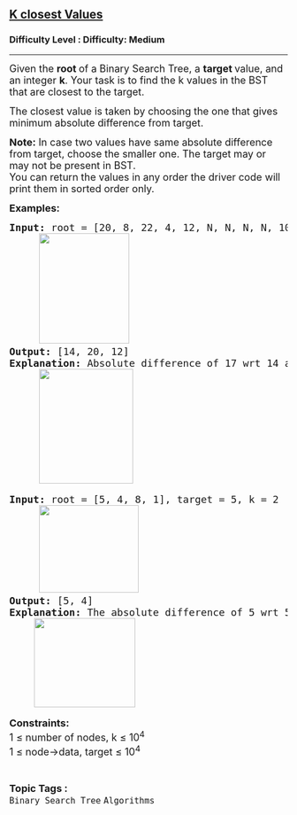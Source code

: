 <h2><a href="https://www.geeksforgeeks.org/problems/k-closest-values/1">K closest Values</a></h2><h3>Difficulty Level : Difficulty: Medium</h3><hr><div class="problems_problem_content__Xm_eO"><p><span style="font-size: 18px;">Given the </span><strong style="font-size: 18px;">root </strong><span style="font-size: 18px;">of a Binary Search Tree, a <strong>target </strong>value, and an integer <strong>k</strong>. Your task is to find the k values in the BST that are closest to the target.</span></p>
<p><span style="font-size: 18px;">The closest value is taken by choosing the one that gives minimum absolute difference from target.</span></p>
<p><span style="font-size: 18px;"><strong>Note:</strong> In case two values have same absolute difference from target, choose the smaller one. The target may or may not be present in BST.<br>You can return the values in any order the driver code will print them in sorted order only.</span></p>
<p><span style="font-size: 18px;"><strong>Examples:</strong></span></p>
<pre><span style="font-size: 18px;"><strong>Input: </strong>root = [20, 8, 22, 4, 12, N, N, N, N, 10, 14], target = 17, k = 3<br>     <img src="https://media.geeksforgeeks.org/img-practice/prod/addEditProblem/problem_desc/Web/Other/blobid0_1760340287.jpg" width="163" height="199">
<strong>Output: </strong>[14, 20, 12]<br><strong>Explanation:</strong> Absolute difference of 17 wrt 14 and 20 is 3 and 3, but we choose the smaller value in case of same absolute difference. So, 14 coes first and then 20. Then, 12 and 22 have same absolute difference, i.e., 5 from 17. But we choose the smaller value, i.e., 12.<br>     <img src="https://media.geeksforgeeks.org/img-practice/prod/addEditProblem/problem_desc/Web/Other/blobid1_1760346492.jpg" width="170" height="207"></span></pre>
<pre><span style="font-size: 18px;"><strong>Input: </strong>root = [5, 4, 8, 1], target = 5, k = 2<br>     <img src="https://media.geeksforgeeks.org/img-practice/prod/addEditProblem/problem_desc/Web/Other/blobid3_1760346735.jpg" width="180" height="158"><br><strong>Output: </strong>[5, 4]<br><strong>Explanation:</strong> </span><span style="font-size: 18px;">The absolute difference of 5 wrt 5 is 0, and for 4, the absolute difference is 1.</span><span style="font-size: 14pt;"><br> &nbsp; &nbsp;<img src="https://media.geeksforgeeks.org/img-practice/prod/addEditProblem/problem_desc/Web/Other/blobid4_1760346747.jpg" width="183" height="161"></span></pre>
<p><span style="font-size: 18px;"><strong>Constraints:</strong><br>1 ≤ number of nodes, k ≤ 10<sup>4</sup><sup><br></sup></span><span style="font-size: 18px;">1 ≤ node-&gt;data, target ≤ 10<sup>4</sup></span></p></div><br><p><span style=font-size:18px><strong>Topic Tags : </strong><br><code>Binary Search Tree</code>&nbsp;<code>Algorithms</code>&nbsp;